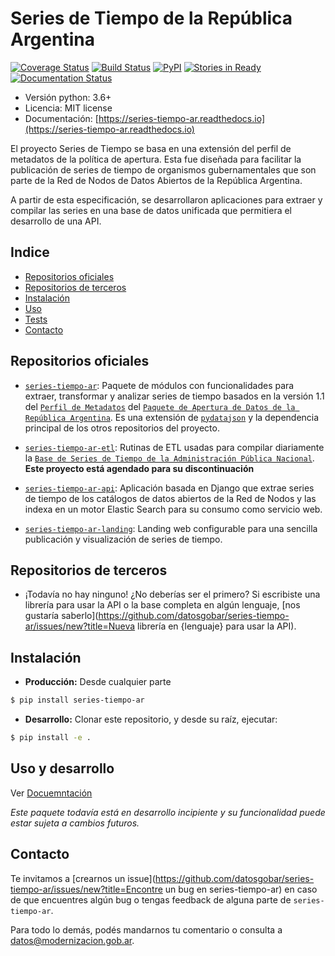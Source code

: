 
# Series de Tiempo de la República Argentina

[![Coverage Status](https://coveralls.io/repos/github/datosgobar/series-tiempo-ar/badge.svg?branch=master)](https://coveralls.io/github/datosgobar/series-tiempo-ar?branch=master)
[![Build Status](https://travis-ci.org/datosgobar/series-tiempo-ar.svg?branch=master)](https://travis-ci.org/datosgobar/series-tiempo-ar)
[![PyPI](https://badge.fury.io/py/series-tiempo-ar.svg)](http://badge.fury.io/py/series-tiempo-ar)
[![Stories in Ready](https://badge.waffle.io/datosgobar/series-tiempo-ar.png?label=ready&title=Ready)](https://waffle.io/datosgobar/series-tiempo-ar)
[![Documentation Status](http://readthedocs.org/projects/series-tiempo-ar/badge/?version=latest)](http://series-tiempo-ar.readthedocs.org/en/latest/?badge=latest)

* Versión python: 3.6+
* Licencia: MIT license
* Documentación: [https://series-tiempo-ar.readthedocs.io](https://series-tiempo-ar.readthedocs.io)

El proyecto Series de Tiempo se basa en una extensión del perfil de metadatos de la política de apertura. Esta fue diseñada para facilitar la publicación de series de tiempo de organismos gubernamentales que son parte de la Red de Nodos de Datos Abiertos de la República Argentina.

A partir de esta especificación, se desarrollaron aplicaciones para extraer y compilar las series en una base de datos unificada que permitiera el desarrollo de una API.

<!-- START doctoc generated TOC please keep comment here to allow auto update -->
<!-- DON'T EDIT THIS SECTION, INSTEAD RE-RUN doctoc TO UPDATE -->

## Indice

- [Repositorios oficiales](#repositorios-oficiales)
- [Repositorios de terceros](#repositorios-de-terceros)
- [Instalación](#instalaci%C3%B3n)
- [Uso](#uso)
- [Tests](#tests)
- [Contacto](#contacto)

<!-- END doctoc generated TOC please keep comment here to allow auto update -->

## Repositorios oficiales

* [`series-tiempo-ar`](https://github.com/datosgobar/series-tiempo-ar): Paquete de módulos con funcionalidades para extraer, transformar y analizar series de tiempo basados en la versión 1.1 del [`Perfil de Metadatos`](http://paquete-apertura-datos.readthedocs.io/es/stable/guia_metadatos.html) del [`Paquete de Apertura de Datos de la República Argentina`](http://paquete-apertura-datos.readthedocs.io). Es una extensión de [`pydatajson`](https://github.com/datosgobar/pydatajson) y la dependencia principal de los otros repositorios del proyecto.

* [`series-tiempo-ar-etl`](https://github.com/datosgobar/series-tiempo-ar-etl): Rutinas de ETL usadas para compilar diariamente la [`Base de Series de Tiempo de la Administración Pública Nacional`](http://datos.gob.ar/dataset/base-series-tiempo-administracion-publica-nacional). **Este proyecto está agendado para su discontinuación**

* [`series-tiempo-ar-api`](https://github.com/datosgobar/series-tiempo-ar-api): Aplicación basada en Django que extrae series de tiempo de los catálogos de datos abiertos de la Red de Nodos y las indexa en un motor Elastic Search para su consumo como servicio web.

* [`series-tiempo-ar-landing`](https://github.com/datosgobar/series-tiempo-ar-landing): Landing web configurable para una sencilla publicación y visualización de series de tiempo.

## Repositorios de terceros

* ¡Todavía no hay ninguno! ¿No deberías ser el primero? Si escribiste una librería para usar la API o la base completa en algún lenguaje, [nos gustaría saberlo](https://github.com/datosgobar/series-tiempo-ar/issues/new?title=Nueva librería en {lenguaje} para usar la API).

## Instalación

* **Producción:** Desde cualquier parte

```bash
$ pip install series-tiempo-ar
```

* **Desarrollo:** Clonar este repositorio, y desde su raíz, ejecutar:
```bash
$ pip install -e .
```

## Uso y desarrollo

Ver [Docuemntación](./docs/README.md)

*Este paquete todavía está en desarrollo incipiente y su funcionalidad puede estar sujeta a cambios futuros.*


## Contacto

Te invitamos a [crearnos un issue](https://github.com/datosgobar/series-tiempo-ar/issues/new?title=Encontre un bug en series-tiempo-ar) en caso de que encuentres algún bug o tengas feedback de alguna parte de `series-tiempo-ar`.

Para todo lo demás, podés mandarnos tu comentario o consulta a [datos@modernizacion.gob.ar](mailto:datos@modernizacion.gob.ar).
